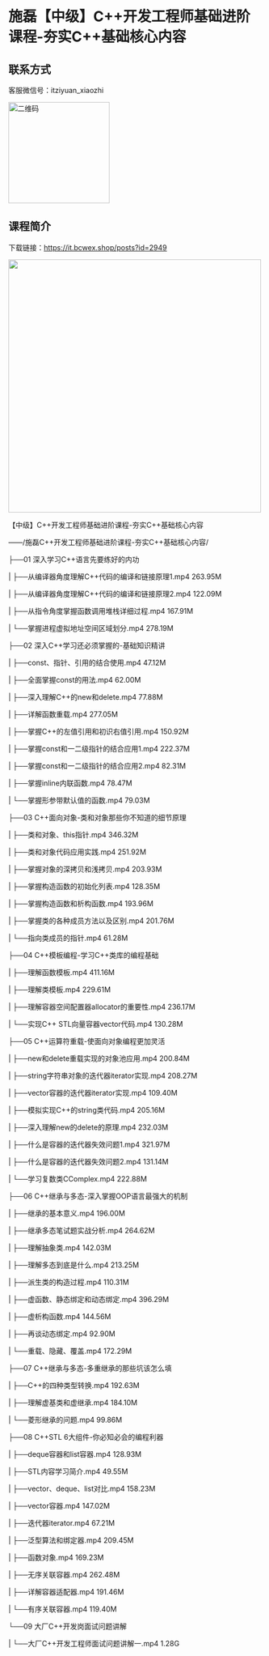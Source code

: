 # 施磊【中级】C++开发工程师基础进阶课程-夯实C++基础核心内容

## 联系方式

客服微信号：itziyuan_xiaozhi

<img src="https://ziyuanyun.oss-cn-guangzhou.aliyuncs.com/common/20240614073449/666b82192834a.jpg" width="200" height="200" alt="二维码">

## 课程简介

下载链接：https://it.bcwex.shop/posts?id=2949

<img src="https://ziyuanyun.oss-cn-guangzhou.aliyuncs.com/yun/20240515184450/6644922294cd7.jpg" width="500" alt="">

  【中级】C++开发工程师基础进阶课程-夯实C++基础核心内容



 ——/施磊C++开发工程师基础进阶课程-夯实C++基础核心内容/

 ├──01 深入学习C++语言先要练好的内功

 | ├──从编译器角度理解C++代码的编译和链接原理1.mp4 263.95M

 | ├──从编译器角度理解C++代码的编译和链接原理2.mp4 122.09M

 | ├──从指令角度掌握函数调用堆栈详细过程.mp4 167.91M

 | └──掌握进程虚拟地址空间区域划分.mp4 278.19M

 ├──02 深入C++学习还必须掌握的-基础知识精讲

 | ├──const、指针、引用的结合使用.mp4 47.12M

 | ├──全面掌握const的用法.mp4 62.00M

 | ├──深入理解C++的new和delete.mp4 77.88M

 | ├──详解函数重载.mp4 277.05M

 | ├──掌握C++的左值引用和初识右值引用.mp4 150.92M

 | ├──掌握const和一二级指针的结合应用1.mp4 222.37M

 | ├──掌握const和一二级指针的结合应用2.mp4 82.31M

 | ├──掌握inline内联函数.mp4 78.47M

 | └──掌握形参带默认值的函数.mp4 79.03M

 ├──03 C++面向对象-类和对象那些你不知道的细节原理

 | ├──类和对象、this指针.mp4 346.32M

 | ├──类和对象代码应用实践.mp4 251.92M

 | ├──掌握对象的深拷贝和浅拷贝.mp4 203.93M

 | ├──掌握构造函数的初始化列表.mp4 128.35M

 | ├──掌握构造函数和析构函数.mp4 193.96M

 | ├──掌握类的各种成员方法以及区别.mp4 201.76M

 | └──指向类成员的指针.mp4 61.28M

 ├──04 C++模板编程-学习C++类库的编程基础

 | ├──理解函数模板.mp4 411.16M

 | ├──理解类模板.mp4 229.61M

 | ├──理解容器空间配置器allocator的重要性.mp4 236.17M

 | └──实现C++ STL向量容器vector代码.mp4 130.28M

 ├──05 C++运算符重载-使面向对象编程更加灵活

 | ├──new和delete重载实现的对象池应用.mp4 200.84M

 | ├──string字符串对象的迭代器iterator实现.mp4 208.27M

 | ├──vector容器的迭代器iterator实现.mp4 109.40M

 | ├──模拟实现C++的string类代码.mp4 205.16M

 | ├──深入理解new的delete的原理.mp4 232.03M

 | ├──什么是容器的迭代器失效问题1.mp4 321.97M

 | ├──什么是容器的迭代器失效问题2.mp4 131.14M

 | └──学习复数类CComplex.mp4 222.88M

 ├──06 C++继承与多态-深入掌握OOP语言最强大的机制

 | ├──继承的基本意义.mp4 196.00M

 | ├──继承多态笔试题实战分析.mp4 264.62M

 | ├──理解抽象类.mp4 142.03M

 | ├──理解多态到底是什么.mp4 213.25M

 | ├──派生类的构造过程.mp4 110.31M

 | ├──虚函数、静态绑定和动态绑定.mp4 396.29M

 | ├──虚析构函数.mp4 144.56M

 | ├──再谈动态绑定.mp4 92.90M

 | └──重载、隐藏、覆盖.mp4 172.29M

 ├──07 C++继承与多态-多重继承的那些坑该怎么填

 | ├──C++的四种类型转换.mp4 192.63M

 | ├──理解虚基类和虚继承.mp4 184.10M

 | └──菱形继承的问题.mp4 99.86M

 ├──08 C++STL 6大组件-你必知必会的编程利器

 | ├──deque容器和list容器.mp4 128.93M

 | ├──STL内容学习简介.mp4 49.55M

 | ├──vector、deque、list对比.mp4 158.23M

 | ├──vector容器.mp4 147.02M

 | ├──迭代器iterator.mp4 67.21M

 | ├──泛型算法和绑定器.mp4 209.45M

 | ├──函数对象.mp4 169.23M

 | ├──无序关联容器.mp4 262.48M

 | ├──详解容器适配器.mp4 191.46M

 | └──有序关联容器.mp4 119.40M

 └──09 大厂C++开发岗面试问题讲解

 | └──大厂C++开发工程师面试问题讲解一.mp4 1.28G

 &nbsp;

  